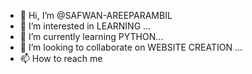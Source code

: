 - 👋 Hi, I’m @SAFWAN-AREEPARAMBIL
- 👀 I’m interested in LEARNING ...
- 🌱 I’m currently learning PYTHON...
- 💞️ I’m looking to collaborate on WEBSITE CREATION ...
- 📫 How to reach me 

<!---
SAFWAN-AREEPARAMBIL/SAFWAN-AREEPARAMBIL is a ✨ special ✨ repository because its `README.md` (this file) appears on your GitHub profile.
You can click the Preview link to take a look at your changes.
--->
